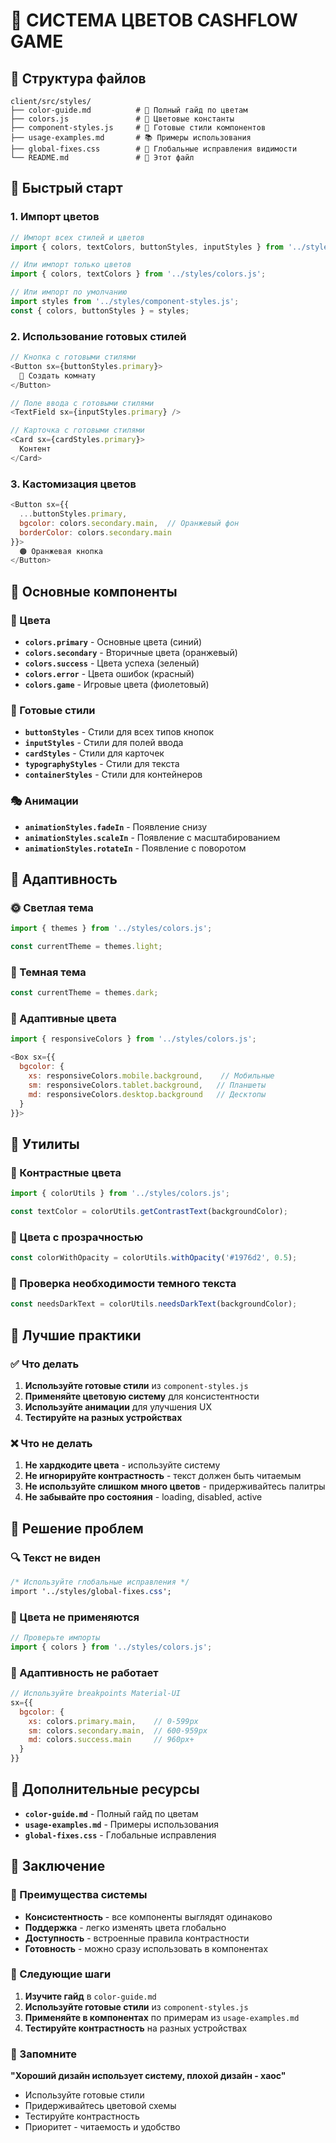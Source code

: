 # 🎨 СИСТЕМА ЦВЕТОВ CASHFLOW GAME

## 📁 Структура файлов

```
client/src/styles/
├── color-guide.md          # 📖 Полный гайд по цветам
├── colors.js               # 🔧 Цветовые константы
├── component-styles.js     # 🎯 Готовые стили компонентов
├── usage-examples.md       # 📚 Примеры использования
├── global-fixes.css        # 🚨 Глобальные исправления видимости
└── README.md               # 📖 Этот файл
```

## 🚀 Быстрый старт

### 1. Импорт цветов
```javascript
// Импорт всех стилей и цветов
import { colors, textColors, buttonStyles, inputStyles } from '../styles/component-styles.js';

// Или импорт только цветов
import { colors, textColors } from '../styles/colors.js';

// Или импорт по умолчанию
import styles from '../styles/component-styles.js';
const { colors, buttonStyles } = styles;
```

### 2. Использование готовых стилей
```javascript
// Кнопка с готовыми стилями
<Button sx={buttonStyles.primary}>
  🚀 Создать комнату
</Button>

// Поле ввода с готовыми стилями
<TextField sx={inputStyles.primary} />

// Карточка с готовыми стилями
<Card sx={cardStyles.primary}>
  Контент
</Card>
```

### 3. Кастомизация цветов
```javascript
<Button sx={{
  ...buttonStyles.primary,
  bgcolor: colors.secondary.main,  // Оранжевый фон
  borderColor: colors.secondary.main
}}>
  🟠 Оранжевая кнопка
</Button>
```

## 🎯 Основные компоненты

### 🌈 Цвета
- **`colors.primary`** - Основные цвета (синий)
- **`colors.secondary`** - Вторичные цвета (оранжевый)
- **`colors.success`** - Цвета успеха (зеленый)
- **`colors.error`** - Цвета ошибок (красный)
- **`colors.game`** - Игровые цвета (фиолетовый)

### 🎨 Готовые стили
- **`buttonStyles`** - Стили для всех типов кнопок
- **`inputStyles`** - Стили для полей ввода
- **`cardStyles`** - Стили для карточек
- **`typographyStyles`** - Стили для текста
- **`containerStyles`** - Стили для контейнеров

### 🎭 Анимации
- **`animationStyles.fadeIn`** - Появление снизу
- **`animationStyles.scaleIn`** - Появление с масштабированием
- **`animationStyles.rotateIn`** - Появление с поворотом

## 📱 Адаптивность

### 🌞 Светлая тема
```javascript
import { themes } from '../styles/colors.js';

const currentTheme = themes.light;
```

### 🌙 Темная тема
```javascript
const currentTheme = themes.dark;
```

### 📱 Адаптивные цвета
```javascript
import { responsiveColors } from '../styles/colors.js';

<Box sx={{
  bgcolor: {
    xs: responsiveColors.mobile.background,    // Мобильные
    sm: responsiveColors.tablet.background,   // Планшеты
    md: responsiveColors.desktop.background   // Десктопы
  }
}}>
```

## 🔧 Утилиты

### 🎨 Контрастные цвета
```javascript
import { colorUtils } from '../styles/colors.js';

const textColor = colorUtils.getContrastText(backgroundColor);
```

### 🎨 Цвета с прозрачностью
```javascript
const colorWithOpacity = colorUtils.withOpacity('#1976d2', 0.5);
```

### 🎨 Проверка необходимости темного текста
```javascript
const needsDarkText = colorUtils.needsDarkText(backgroundColor);
```

## 🎯 Лучшие практики

### ✅ Что делать
1. **Используйте готовые стили** из `component-styles.js`
2. **Применяйте цветовую систему** для консистентности
3. **Используйте анимации** для улучшения UX
4. **Тестируйте на разных устройствах**

### ❌ Что не делать
1. **Не хардкодите цвета** - используйте систему
2. **Не игнорируйте контрастность** - текст должен быть читаемым
3. **Не используйте слишком много цветов** - придерживайтесь палитры
4. **Не забывайте про состояния** - loading, disabled, active

## 🚨 Решение проблем

### 🔍 Текст не виден
```css
/* Используйте глобальные исправления */
import '../styles/global-fixes.css';
```

### 🎨 Цвета не применяются
```javascript
// Проверьте импорты
import { colors } from '../styles/colors.js';
```

### 📱 Адаптивность не работает
```javascript
// Используйте breakpoints Material-UI
sx={{
  bgcolor: {
    xs: colors.primary.main,    // 0-599px
    sm: colors.secondary.main,  // 600-959px
    md: colors.success.main     // 960px+
  }
}}
```

## 📖 Дополнительные ресурсы

- **`color-guide.md`** - Полный гайд по цветам
- **`usage-examples.md`** - Примеры использования
- **`global-fixes.css`** - Глобальные исправления

## 🎨 Заключение

### 🌟 Преимущества системы
- **Консистентность** - все компоненты выглядят одинаково
- **Поддержка** - легко изменять цвета глобально
- **Доступность** - встроенные правила контрастности
- **Готовность** - можно сразу использовать в компонентах

### 📖 Следующие шаги
1. **Изучите гайд** в `color-guide.md`
2. **Используйте готовые стили** из `component-styles.js`
3. **Применяйте в компонентах** по примерам из `usage-examples.md`
4. **Тестируйте контрастность** на разных устройствах

### 🎨 Запомните
**"Хороший дизайн использует систему, плохой дизайн - хаос"**
- Используйте готовые стили
- Придерживайтесь цветовой схемы
- Тестируйте контрастность
- Приоритет - читаемость и удобство
